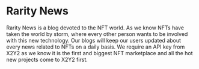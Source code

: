 # Rarity News
Rarity News is a blog devoted to the NFT world. As we know NFTs have taken the world by storm, where every other person wants to be involved with this new technology. Our blogs will keep our users updated about every news related to NFTs on a daily basis. We require an API key from X2Y2 as we know it is the first and biggest NFT marketplace and all the hot new projects come to X2Y2 first.
